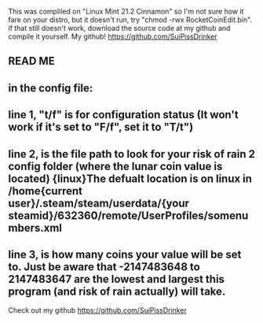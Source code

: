 This was compliled on "Linux Mint 21.2 Cinnamon" so I'm not sure how it fare on your distro, but it doesn't run, try "chmod -rwx RocketCoinEdit.bin".
if that still doesn't work, download the source code at my github and compile it yourself.
My github! https://github.com/SuiPissDrinker


READ ME
-----
in the config file:
-----
line 1, "t/f" is for configuration status (It won't work if it's set to "F/f", set it to "T/t")
-----
line 2, is the file path to look for your risk of rain 2 config folder (where the lunar coin value is located)
{linux}The defualt location is on linux in /home{current user}/.steam/steam/userdata/{your steamid}/632360/remote/UserProfiles/somenumbers.xml
-----
line 3, is how many coins your value will be set to. Just be aware that -2147483648 to 2147483647 are the lowest and largest this program (and risk of rain actually) will take. 
-----
Check out my github https://github.com/SuiPissDrinker
